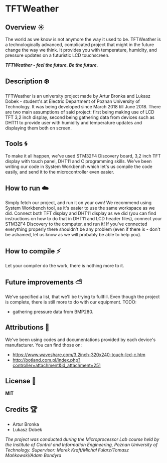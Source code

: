 # **TFTWeather**

## Overview :sunny:

The world as we know is not anymore the way it used to be. TFTWeather is a technologically advanced, complicated project that might in the future change the way we think.
It provides you with temperature, humidity, and pressure updates on a futuristic LCD touchscreen.

**_TFTWeather - feel the future. Be the future._**

## Description :snowflake:

TFTWeather is an university project made by Artur Bronka and Lukasz Dobek - student's at Electric Department of Poznan University of Technology. It was being developed since March 2018 till June 2018. There are two main assumptions of said project: first being making use of LCD TFT 3,2 inch display, second being gathering data from devices such as DHT11 to provide user with humidity and temperature updates and displaying them both on screen.

## Tools :cyclone:

To make it all happen, we've used STM32F4 Discovery board, 3,2 inch TFT display with touch panel, DHT11 and C programming skills. We've been writing our code in System Workbench which let's us compile the code easily, and send it to the microcontroller even easier.

## How to run :cloud:

Simply fetch our project, and run it on your own! We recommend using System Workbench tool, as it's easier to use the same workspace as we did. Connect both TFT display and DHT11 display as we did (you can find instructions on how to do that in DHT11 and LCD header files), connect your STM32F4 Discovery to the computer, and run it! If you've connected everything properly there shouldn't be any problem (even if there is - don't be ashamed, let us know as we will probably be able to help you).

## How to compile :zap:

Let your compiler do the work, there is nothing more to it.

## Future improvements :partly_sunny:

We've specified a list, that we'll be trying to fullfill. Even though the project is complete, there is still more to do with our equipment.
TODO:
- gathering pressure data from BMP280.

## Attributions :game_die:

We've been using codes and documentations provided by each device's manufacturer. You can find those on:
- https://www.waveshare.com/3.2inch-320x240-touch-lcd-c.htm
- http://botland.com.pl/index.php?controller=attachment&id_attachment=251

## License :memo:

**MIT**

## Credits :trophy: 

- Artur Bronka
- Lukasz Dobek

*The project was conducted during the Microprocessor Lab course held by the Institute of Control and Information Engineering, Poznan University of Technology.
Supervisor: Marek Kraft/Michał Fularz/Tomasz Mańkowski/Adam Bondyra*
